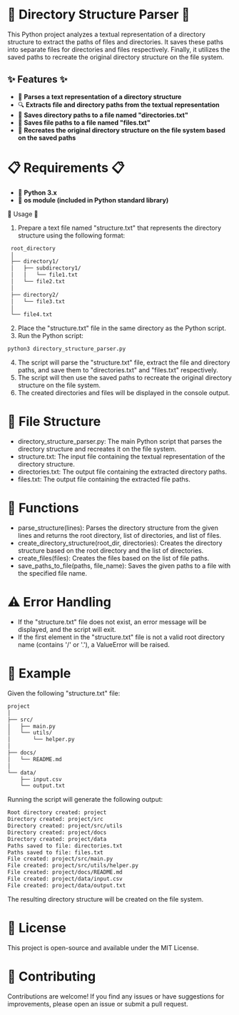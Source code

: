 # 📂 Directory Structure Parser 📂

This Python project analyzes a textual representation of a directory structure to extract the paths of files and directories. It saves these paths into separate files for directories and files respectively. Finally, it utilizes the saved paths to recreate the original directory structure on the file system.

## ✨ Features ✨

- 📄 **Parses a text representation of a directory structure**
- 🔍 **Extracts file and directory paths from the textual representation**
- 📁 **Saves directory paths to a file named "directories.txt"**
- 📄 **Saves file paths to a file named "files.txt"**
- 🌳 **Recreates the original directory structure on the file system based on the saved paths**

# 📋 Requirements 📋

- 🐍 **Python 3.x**
- 📂 **os module (included in Python standard library)**

🚀 Usage 🚀

1. Prepare a text file named "structure.txt" that represents the directory structure using the following format:

```bash
 root_directory
 │
 ├── directory1/
 │   ├── subdirectory1/
 │   │   └── file1.txt
 │   └── file2.txt
 │
 ├── directory2/
 │   └── file3.txt
 │
 └── file4.txt
```

2. Place the "structure.txt" file in the same directory as the Python script.
3. Run the Python script:

```bash
python3 directory_structure_parser.py
```

4. The script will parse the "structure.txt" file, extract the file and directory paths, and save them to "directories.txt" and "files.txt" respectively.
5. The script will then use the saved paths to recreate the original directory structure on the file system.
6. The created directories and files will be displayed in the console output.

# 📂 File Structure

 - directory_structure_parser.py: The main Python script that parses the directory structure and recreates it on the file system.
 - structure.txt: The input file containing the textual representation of the directory structure.
 - directories.txt: The output file containing the extracted directory paths.
 - files.txt: The output file containing the extracted file paths.

# 🔧 Functions

 - parse_structure(lines): Parses the directory structure from the given lines and returns the root directory, list of directories, and list of files.
 - create_directory_structure(root_dir, directories): Creates the directory structure based on the root directory and the list of directories.
 - create_files(files): Creates the files based on the list of file paths.
 - save_paths_to_file(paths, file_name): Saves the given paths to a file with the specified file name.

# ⚠️ Error Handling

- If the "structure.txt" file does not exist, an error message will be displayed, and the script will exit.
- If the first element in the "structure.txt" file is not a valid root directory name (contains '/' or '.'), a ValueError will be raised.

# 📝 Example

Given the following "structure.txt" file:

```bash
project
│
├── src/
│   ├── main.py
│   └── utils/
│       └── helper.py
│
├── docs/
│   └── README.md
│
└── data/
    ├── input.csv
    └── output.txt
```

Running the script will generate the following output:

```bash
Root directory created: project
Directory created: project/src
Directory created: project/src/utils
Directory created: project/docs
Directory created: project/data
Paths saved to file: directories.txt
Paths saved to file: files.txt
File created: project/src/main.py
File created: project/src/utils/helper.py
File created: project/docs/README.md
File created: project/data/input.csv
File created: project/data/output.txt
```

The resulting directory structure will be created on the file system.

# 📜 License

This project is open-source and available under the MIT License.

# 🤝 Contributing

Contributions are welcome! If you find any issues or have suggestions for improvements, please open an issue or submit a pull request.
